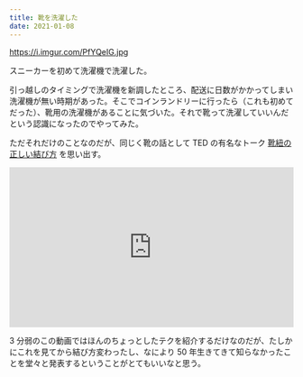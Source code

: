 ```yaml
---
title: 靴を洗濯した
date: 2021-01-08
---
```


https://i.imgur.com/PfYQeIG.jpg

スニーカーを初めて洗濯機で洗濯した。

引っ越しのタイミングで洗濯機を新調したところ、配送に日数がかかってしまい洗濯機が無い時期があった。そこでコインランドリーに行ったら（これも初めてだった）、靴用の洗濯機があることに気づいた。それで靴って洗濯していいんだという認識になったのでやってみた。

ただそれだけのことなのだが、同じく靴の話として TED の有名なトーク [靴紐の正しい結び方](https://www.ted.com/talks/terry_moore_how_to_tie_your_shoes?language=ja) を思い出す。

<div style="max-width:854px"><div style="position:relative;height:0;padding-bottom:56.25%"><iframe src="https://embed.ted.com/talks/lang/ja/terry_moore_how_to_tie_your_shoes" width="854" height="480" style="position:absolute;left:0;top:0;width:100%;height:100%" frameborder="0" scrolling="no" allowfullscreen></iframe></div></div>

3 分弱のこの動画ではほんのちょっとしたテクを紹介するだけなのだが、たしかにこれを見てから結び方変わったし、なにより 50 年生きてきて知らなかったことを堂々と発表するということがとてもいいなと思う。

